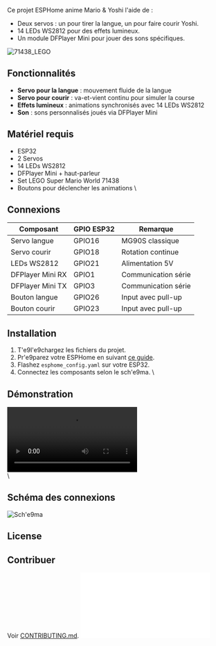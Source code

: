 


Ce projet ESPHome anime Mario & Yoshi l'aide de :
- Deux servos : un pour tirer la langue, un pour faire courir Yoshi.
- 14 LEDs WS2812 pour des effets lumineux.
- Un module DFPlayer Mini pour jouer des sons spécifiques.
  
![71438_LEGO](https://github.com/user-attachments/assets/4d267a43-3df6-44f9-9ac5-f931399de610)

## Fonctionnalités

- **Servo pour la langue** : mouvement fluide de la langue
- **Servo pour courir**    : va-et-vient continu pour simuler la course
- **Effets lumineux**      : animations synchronisés avec 14 LEDs WS2812
- **Son**                  : sons personnalisés joués via DFPlayer Mini

## Matériel requis
- ESP32
- 2 Servos
- 14 LEDs WS2812
- DFPlayer Mini + haut-parleur
- Set LEGO Super Mario World 71438
- Boutons pour déclencher les animations
\
## Connexions
| Composant          | GPIO ESP32 | Remarque              |
|--------------------|------------|-----------------------|
| Servo langue       | GPIO16     | MG90S classique       |
| Servo courir       | GPIO18     | Rotation continue     |
| LEDs WS2812        | GPIO21     | Alimentation 5V       |
| DFPlayer Mini RX   | GPIO1      | Communication série   |
| DFPlayer Mini TX   | GPIO3      | Communication série   |
| Bouton langue      | GPIO26     | Input avec pull-up    |
| Bouton courir      | GPIO23     | Input avec pull-up    |

## Installation
1. T\'e9l\'e9chargez les fichiers du projet.
2. Pr\'e9parez votre ESPHome en suivant [ce guide](https://esphome.io/guides/getting_started.html).
3. Flashez `esphome_config.yaml` sur votre ESP32.
4. Connectez les composants selon le sch\'e9ma.
\
## Démonstration
![LED Animation](assets/led_effect_demo.mp4)\
\
## Schéma des connexions
![Sch\'e9ma](assets/schema_diagram.png)

## License
## Contribuer
Voir [CONTRIBUTING.md](LICENSE.md).
![License](LICENSE.md)

